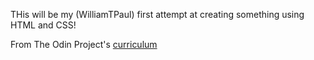 THis will be my (WilliamTPaul) first attempt at creating something using HTML and CSS!

From The Odin Project's [curriculum](http://www.theodinproject.com/courses/web-development-101/lessons/html-css)